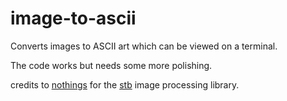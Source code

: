 # image-to-ascii
Converts images to ASCII art which can be viewed on a terminal.

The code works but needs some more polishing.

credits to [nothings](https://github.com/nothings) for the [stb](https://github.com/nothings/stb) image processing library.
